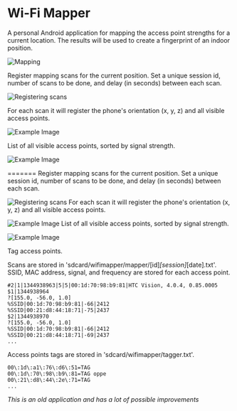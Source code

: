 Wi-Fi Mapper
=================

A personal Android application for mapping the access point strengths for a current location. 
The results will be used to create a fingerprint of an indoor position.

![Mapping][1] 

Register mapping scans for the current position. Set a unique session id, number of scans to be done, and delay (in seconds) between each scan.

![Registering scans][4] 

For each scan it will register the phone's orientation (x, y, z) and all visible access points. 

![Example Image][2]

List of all visible access points, sorted by signal strength.

![Example Image][3]

=======
Register mapping scans for the current position. Set a unique session id, number of scans to be done, and delay (in seconds) between each scan.

![Registering scans][4] 
For each scan it will register the phone's orientation (x, y, z) and all visible access points. 

![Example Image][2]
List of all visible access points, sorted by signal strength.

![Example Image][3]

Tag access points.


Scans are stored in 'sdcard/wifimapper/mapper/[id]_[session]_[date].txt'. 
SSID, MAC address, signal, and frequency are stored for each access point.


	#2|1|1344938963|5|5|00:1d:70:98:b9:81|HTC Vision, 4.0.4, 0.85.0005
	$1|1344938964
	?[155.0, -56.0, 1.0]
	%SSID|00:1d:70:98:b9:81|-66|2412
	%SSID|00:21:d8:44:18:71|-75|2437
	$2|1344938970
	?[155.0, -56.0, 1.0]
	%SSID|00:1d:70:98:b9:81|-66|2412
	%SSID|00:21:d8:44:18:71|-69|2437
	...
	
Access points tags are stored in 'sdcard/wifimapper/tagger.txt'.
	
	00\:1d\:a1\:76\:d6\:51=TAG
	00\:1d\:70\:98\:b9\:81=TAG oppe
	00\:21\:d8\:44\:2e\:71=TAG
	...

	
*This is an old application and has a lot of possible improvements*

 [1]: https://lh3.googleusercontent.com/-wmAuCO7opOA/UbCKnqSYChI/AAAAAAAACSg/SOvvZhbdw3w/s400/Screenshot_2013-06-06-15-07-01.png
 [2]: https://lh5.googleusercontent.com/-EI6Bhu_DjiY/UbCKmG2swYI/AAAAAAAACSY/b58685-0gdA/s400/Screenshot_2013-06-06-15-07-33.png
 [3]: https://lh4.googleusercontent.com/-lXsKueC7SLk/UbCNoQM---I/AAAAAAAACUU/h2WsSnw2-M4/s400/Screenshot_2013-06-06-15-24-21.png
 [4]: https://lh6.googleusercontent.com/-pSWHuiYnvqA/UbCPBRZs4gI/AAAAAAAACUk/E06CkPpexZc/s400/Screenshot_2013-06-06-15-29-49.png

